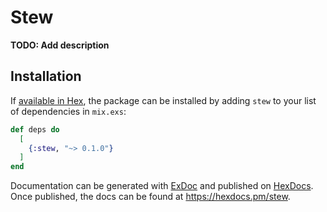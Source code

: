# Stew

**TODO: Add description**

## Installation

If [available in Hex](https://hex.pm/docs/publish), the package can be installed
by adding `stew` to your list of dependencies in `mix.exs`:

```elixir
def deps do
  [
    {:stew, "~> 0.1.0"}
  ]
end
```

Documentation can be generated with [ExDoc](https://github.com/elixir-lang/ex_doc)
and published on [HexDocs](https://hexdocs.pm). Once published, the docs can
be found at <https://hexdocs.pm/stew>.


